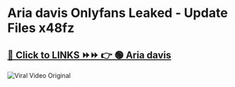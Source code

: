 
 # Aria davis Onlyfans Leaked - Update Files x48fz

## <h2><a href="https://clipsfans.com/Aria_davis&ref=git">🔗 Click to LINKS ⏩⏩ 👉 🟢 Aria davis </a></h2>

<a href="https://clipsfans.com/Aria_davis&ref=git" rel="nofollow" data-target="animated-image.originalLink"><img src="https://i.ibb.co.com/xMMVF88/686577567.gif" alt="Viral Video Original" style="max-width: 100%; display: inline-block;" data-target="animated-image.originalImage"></a>

